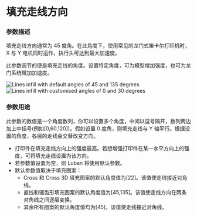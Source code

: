 填充走线方向
====
### **参数描述**
填充走线方向通常为 45 度角。在此角度下，使用常见的龙门式笛卡尔打印机时，X 与 Y 电机同时运作，执行头可达到最大加速度。

此参数调节的便是填充走线的角度。设置特定角度，可为模型增加强度，也可为龙门系统增加加速度。

![Lines infill with default angles of 45 and 135 degrees](../images/infill_angles_45_135.png)
![Lines infill with customised angles of 0 and 30 degrees](../images/infill_angles_0_30.png)

### **参数用途**
此参数的数值是一个角度数列，你可以设置多个角度，中间以逗号隔开，数列两边加上中括号(例如[0,60,120])。假如设置 0 度角，则填充走线与 Y 轴平行。根据设置的角度，各层的走线会交替改变方向。
* 打印件在填充走线方向上的强度最高。若想增强打印件在某一水平方向上的强度，可将填充走线设置为该方向。
* 若参数值设置为空，则 Luban 将使用默认参数。
* 默认参数值取决于填充图案：
  * Cross 和 Cross 3D 填充图案的默认角度值为[22]。该值使走线接近对角线。
  * 直线和锯齿形填充图案的默认角度值为[45,135]。该值使走线方向在两条对角线之间逐层变换。
  * 其余所有图案的默认角度值均为[45]。该值使走线接近对角线。
